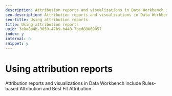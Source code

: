 ```yaml
---
description: Attribution reports and visualizations in Data Workbench include Rules-based Attribution and Best Fit Attribution.
seo-description: Attribution reports and visualizations in Data Workbench include Rules-based Attribution and Best Fit Attribution.
seo-title: Using attribution reports
title: Using attribution reports
uuid: 3e8a8a4b-3659-47b9-b448-7bed88069057
index: y
internal: n
snippet: y
---
```


# Using attribution reports

Attribution reports and visualizations in Data Workbench include Rules-based Attribution and Best Fit Attribution.

